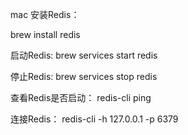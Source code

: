 mac 安装Redis：

brew install redis

启动Redis:
 brew services start redis

 停止Redis:
 brew services stop redis
 
 查看Redis是否启动：
 redis-cli ping

 连接Redis：
 redis-cli -h 127.0.0.1 -p 6379